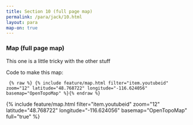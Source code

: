 ```yaml
---
title: Section 10 (full page map)
permalink: /para/jack/10.html
layout: para
map-on: true
---
```


### Map (full page map)

This one is a little tricky with the other stuff

Code to make this map:

``` {% raw %} {% include feature/map.html filter="item.youtubeid" zoom="12" latitude="48.768722" longitude="-116.624056" basemap="OpenTopoMap" %}{% endraw %}```

{% include feature/map.html filter="item.youtubeid" zoom="12" latitude="48.768722" longitude="-116.624056" basemap="OpenTopoMap" full="true" %}


